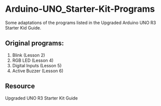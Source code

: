 # Arduino-UNO_Starter-Kit-Programs
Some adaptations of the programs listed in the Upgraded Arduino UNO R3 Starter Kid Guide.

## Original programs:
1. Blink (Lesson 2)
2. RGB LED (Lesson 4)
3. Digital Inputs (Lesson 5)
4. Active Buzzer (Lesson 6)

## Resource
Upgraded UNO R3 Starter Kit Guide
